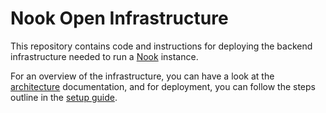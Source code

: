 # Nook Open Infrastructure

This repository contains code and instructions for deploying the backend infrastructure needed to run a [Nook](https://github.com/larksystems/nook) instance.

For an overview of the infrastructure, you can have a look at the [architecture](./Documentation/Architecture.md) documentation, and for deployment, you can follow the steps outline in the [setup guide](./Documentation/setup_guide.md).
